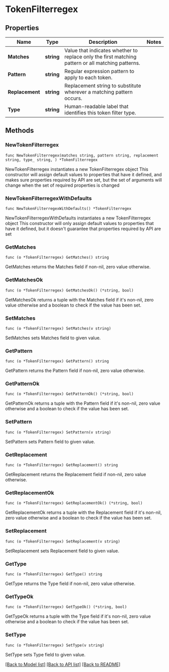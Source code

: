 # TokenFilterregex

## Properties

Name | Type | Description | Notes
------------ | ------------- | ------------- | -------------
**Matches** | **string** | Value that indicates whether to replace only the first matching pattern or all matching patterns. | 
**Pattern** | **string** | Regular expression pattern to apply to each token. | 
**Replacement** | **string** | Replacement string to substitute wherever a matching pattern occurs. | 
**Type** | **string** | Human-readable label that identifies this token filter type. | 

## Methods

### NewTokenFilterregex

`func NewTokenFilterregex(matches string, pattern string, replacement string, type_ string, ) *TokenFilterregex`

NewTokenFilterregex instantiates a new TokenFilterregex object
This constructor will assign default values to properties that have it defined,
and makes sure properties required by API are set, but the set of arguments
will change when the set of required properties is changed

### NewTokenFilterregexWithDefaults

`func NewTokenFilterregexWithDefaults() *TokenFilterregex`

NewTokenFilterregexWithDefaults instantiates a new TokenFilterregex object
This constructor will only assign default values to properties that have it defined,
but it doesn't guarantee that properties required by API are set

### GetMatches

`func (o *TokenFilterregex) GetMatches() string`

GetMatches returns the Matches field if non-nil, zero value otherwise.

### GetMatchesOk

`func (o *TokenFilterregex) GetMatchesOk() (*string, bool)`

GetMatchesOk returns a tuple with the Matches field if it's non-nil, zero value otherwise
and a boolean to check if the value has been set.

### SetMatches

`func (o *TokenFilterregex) SetMatches(v string)`

SetMatches sets Matches field to given value.


### GetPattern

`func (o *TokenFilterregex) GetPattern() string`

GetPattern returns the Pattern field if non-nil, zero value otherwise.

### GetPatternOk

`func (o *TokenFilterregex) GetPatternOk() (*string, bool)`

GetPatternOk returns a tuple with the Pattern field if it's non-nil, zero value otherwise
and a boolean to check if the value has been set.

### SetPattern

`func (o *TokenFilterregex) SetPattern(v string)`

SetPattern sets Pattern field to given value.


### GetReplacement

`func (o *TokenFilterregex) GetReplacement() string`

GetReplacement returns the Replacement field if non-nil, zero value otherwise.

### GetReplacementOk

`func (o *TokenFilterregex) GetReplacementOk() (*string, bool)`

GetReplacementOk returns a tuple with the Replacement field if it's non-nil, zero value otherwise
and a boolean to check if the value has been set.

### SetReplacement

`func (o *TokenFilterregex) SetReplacement(v string)`

SetReplacement sets Replacement field to given value.


### GetType

`func (o *TokenFilterregex) GetType() string`

GetType returns the Type field if non-nil, zero value otherwise.

### GetTypeOk

`func (o *TokenFilterregex) GetTypeOk() (*string, bool)`

GetTypeOk returns a tuple with the Type field if it's non-nil, zero value otherwise
and a boolean to check if the value has been set.

### SetType

`func (o *TokenFilterregex) SetType(v string)`

SetType sets Type field to given value.



[[Back to Model list]](../README.md#documentation-for-models) [[Back to API list]](../README.md#documentation-for-api-endpoints) [[Back to README]](../README.md)


